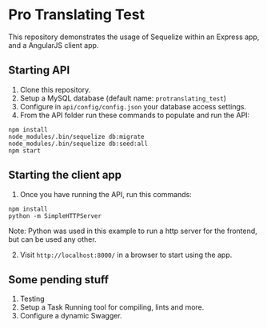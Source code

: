 # Pro Translating Test

This repository demonstrates the usage of Sequelize within an Express app, and a AngularJS client app.

## Starting API

1. Clone this repository.
2. Setup a MySQL database (default name: `protranslating_test`)
3. Configure in `api/config/config.json` your database access settings.
4. From the API folder run these commands to populate and run the API:

  ```
  npm install
  node_modules/.bin/sequelize db:migrate
  node_modules/.bin/sequelize db:seed:all
  npm start
  ```

## Starting the client app

1. Once you have running the API, run this commands:

  ```
  npm install
  python -m SimpleHTTPServer
  ```
  Note: Python was used in this example to run a http server for the frontend, but can be used any other.

2. Visit `http://localhost:8000/` in a browser to start using the app.



## Some pending stuff

  1. Testing
  2. Setup a Task Running tool for compiling, lints and more.
  3. Configure a dynamic Swagger.
